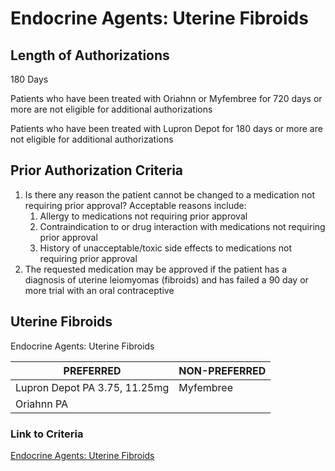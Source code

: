 # Endocrine Agents: Uterine Fibroids

## Length of Authorizations

180 Days

Patients who have been treated with Oriahnn or Myfembree for 720 days or more are not eligible for additional authorizations

Patients who have been treated with Lupron Depot for 180 days or more are not eligible for additional authorizations

## Prior Authorization Criteria

1.  Is there any reason the patient cannot be changed to a medication not requiring prior approval? Acceptable reasons include:
    1.  Allergy to medications not requiring prior approval
    2.  Contraindication to or drug interaction with medications not requiring prior approval
    3.  History of unacceptable/toxic side effects to medications not requiring prior approval
2.  The requested medication may be approved if the patient has a diagnosis of uterine leiomyomas (fibroids) and has failed a 90 day or more trial with an oral contraceptive

## Uterine Fibroids

Endocrine Agents: Uterine Fibroids

| PREFERRED                     | NON-PREFERRED |
|-------------------------------|---------------|
| Lupron Depot PA 3.75, 11.25mg | Myfembree     |
| Oriahnn PA                    |               |

### Link to Criteria

[Endocrine Agents: Uterine Fibroids](https://pharmacy.medicaid.ohio.gov/sites/default/files/20220415_UPDL_Criteria_FINAL_.pdf#page=57)
